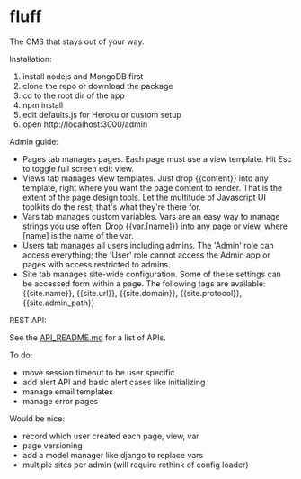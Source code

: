 fluff
=====

The CMS that stays out of your way.

Installation:

1. install nodejs and MongoDB first
2. clone the repo or download the package
3. cd to the root dir of the app
4. npm install
5. edit defaults.js for Heroku or custom setup
6. open http://localhost:3000/admin

Admin guide:

- Pages tab manages pages. Each page must use a view template. Hit Esc to toggle full screen edit view.
- Views tab manages view templates. Just drop {{content}} into any template, right where you want the page content to render. That is the extent of the page design tools. Let the multitude of Javascript UI toolkits do the rest; that's what they're there for.
- Vars tab manages custom variables. Vars are an easy way to manage strings you use often. Drop {{var.[name]}} into any page or view, where [name] is the name of the var.
- Users tab manages all users including admins. The 'Admin' role can access everything; the 'User' role cannot access the Admin app or pages with access restricted to admins.
- Site tab manages site-wide configuration. Some of these settings can be accessed form within a page. The following tags are available: {{site.name}}, {{site.url}}, {{site.domain}}, {{site.protocol}}, {{site.admin_path}}

REST API:

See the [API_README.md](API_README.md) for a list of APIs.

To do:

- move session timeout to be user specific
- add alert API and basic alert cases like initializing
- manage email templates
- manage error pages

Would be nice:

- record which user created each page, view, var
- page versioning
- add a model manager like django to replace vars
- multiple sites per admin (will require rethink of config loader)
